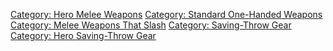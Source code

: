 [Category: Hero Melee Weapons](Category:_Hero_Melee_Weapons "wikilink")
[Category: Standard One-Handed
Weapons](Category:_Standard_One-Handed_Weapons "wikilink") [Category:
Melee Weapons That Slash](Category:_Melee_Weapons_That_Slash "wikilink")
[Category: Saving-Throw Gear](Category:_Saving-Throw_Gear "wikilink")
[Category: Hero Saving-Throw
Gear](Category:_Hero_Saving-Throw_Gear "wikilink")
